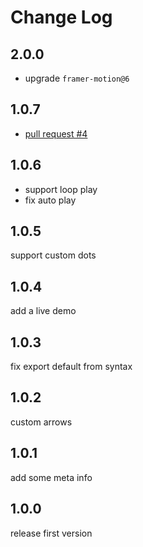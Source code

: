 # Change Log

## 2.0.0

- upgrade `framer-motion@6`

## 1.0.7

- [pull request #4](https://github.com/jiangbo2015/framer-motion-carousel/pull/4)

## 1.0.6

- support loop play
- fix auto play

## 1.0.5

support custom dots

## 1.0.4

add a live demo

## 1.0.3

fix export default from syntax

## 1.0.2

custom arrows

## 1.0.1

add some meta info

## 1.0.0

release first version
